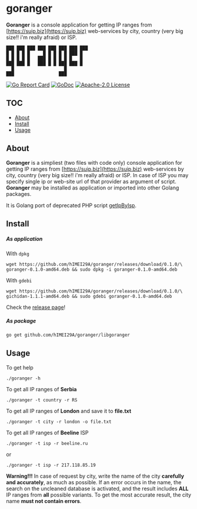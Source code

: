 # goranger

**Goranger** is a console application for getting IP ranges from [https://suip.biz](https://suip.biz) web-services by city, country (very big size!! i'm really afraid) or ISP.

    ███ ███ ███ ███ ███ ███ ███ ███ 
    █ █ █ █ █     █ █ █ █ █ ███ █   
    █ █ █ █ █   ███ █ █ █ █ █   █   
    ███ ███ █   ███ █ █ ███ ███ █   
      █                   █         
    ███                 ███         

[![Go Report Card](https://goreportcard.com/badge/github.com/hIMEI29A/goranger)](https://goreportcard.com/report/github.com/hIMEI29A/goranger) [![GoDoc](https://godoc.org/github.com/hIMEI29A/goranger/libgoranger?status.svg)](http://godoc.org/github.com/hIMEI29A/goranger/libgoranger) [![Apache-2.0 License](https://img.shields.io/badge/license-Apache--2.0-red.svg)](LICENSE)

## TOC
- [About](#about)
- [Install](#install)
- [Usage](#usage)

## About

**Goranger** is a simpliest (two files with code only) console application for getting IP ranges from [https://suip.biz](https://suip.biz) web-services by city, country (very big size!! i'm really afraid) or ISP. In case of ISP you may specify single ip or web-site url of that provider as argument of script. **Goranger** may be installed as application or imported into other Golang packages.

It is Golang port of deprecated PHP script [getIpByIsp](https://github.com/hIMEI29A/getIpbyIsp).

## Install

##### As application

With `dpkg`

    wget https://github.com/hIMEI29A/goranger/releases/download/0.1.0/\
    goranger-0.1.0-amd64.deb && sudo dpkg -i goranger-0.1.0-amd64.deb

With `gdebi`

    wget https://github.com/hIMEI29A/goranger/releases/download/0.1.0/\
    gichidan-1.1.1-amd64.deb && sudo gdebi goranger-0.1.0-amd64.deb

Check the [release page](https://github.com/hIMEI29A/goranger/releases)!

##### As package

```sh
go get github.com/hIMEI29A/goranger/libgoranger
```

## Usage

To get help

```shell
./goranger -h
```

To get all IP ranges of **Serbia**

```shell
./goranger -t country -r RS
```

To get all IP ranges of **London** and save it to **file.txt**

```shell
./goranger -t city -r london -o file.txt
```

To get all IP ranges of **Beeline** ISP

```shell
./goranger -t isp -r beeline.ru
```

or

```shell
./goranger -t isp -r 217.118.85.19
```

**Warning!!!** In case of request by city, write the name of the city **carefully and accurately**, as much as possible. If an error occurs in the name, the search on the uncleaned database is activated, and the result includes **ALL** IP ranges from **all** possible variants. To get the most accurate result, the city name **must not contain errors**.
